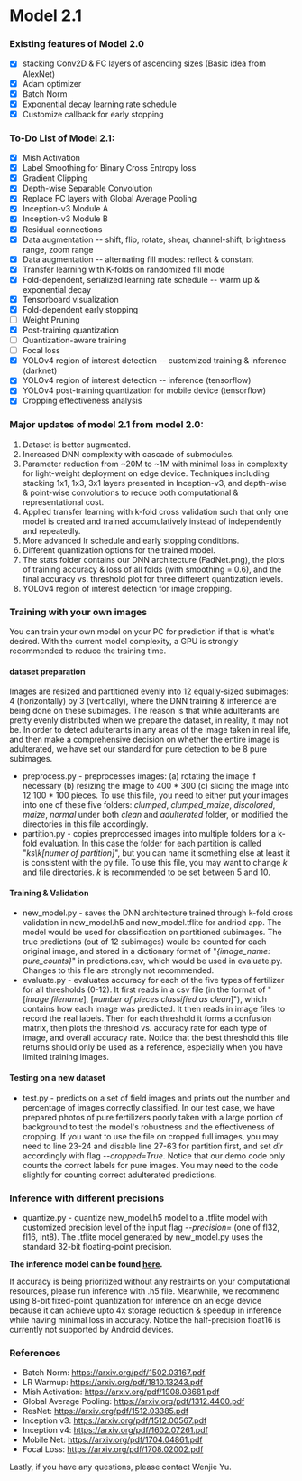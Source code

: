 # Model 2.1

### Existing features of Model 2.0
- [x] stacking Conv2D & FC layers of ascending sizes (Basic idea from AlexNet)
- [x] Adam optimizer
- [x] Batch Norm
- [x] Exponential decay learning rate schedule
- [x] Customize callback for early stopping

### To-Do List of Model 2.1:
- [x] Mish Activation
- [x] Label Smoothing for Binary Cross Entropy loss
- [x] Gradient Clipping
- [x] Depth-wise Separable Convolution
- [x] Replace FC layers with Global Average Pooling
- [x] Inception-v3 Module A
- [x] Inception-v3 Module B
- [x] Residual connections
- [x] Data augmentation -- shift, flip, rotate, shear, channel-shift, brightness range, zoom range
- [x] Data augmentation -- alternating fill modes: reflect & constant
- [x] Transfer learning with K-folds on randomized fill mode
- [x] Fold-dependent, serialized learning rate schedule -- warm up & exponential decay
- [x] Tensorboard visualization
- [x] Fold-dependent early stopping
- [ ] Weight Pruning
- [x] Post-training quantization
- [ ] Quantization-aware training
- [ ] Focal loss
- [x] YOLOv4 region of interest detection -- customized training & inference (darknet)
- [x] YOLOv4 region of interest detection -- inference (tensorflow)
- [x] YOLOv4 post-training quantization for mobile device (tensorflow)
- [x] Cropping effectiveness analysis

### Major updates of model 2.1 from model 2.0:
1. Dataset is better augmented.
2. Increased DNN complexity with cascade of submodules.
3. Parameter reduction from ~20M to ~1M with minimal loss in complexity for light-weight deployment on edge device. Techniques including stacking 1x1, 1x3, 3x1 layers presented in Inception-v3, and depth-wise & point-wise convolutions to reduce both computational & representational cost.
3. Applied transfer learning with k-fold cross validation such that only one model is created and trained accumulatively instead of independently and repeatedly.
4. More advanced lr schedule and early stopping conditions.
5. Different quantization options for the trained model.
5. The stats folder contains our DNN architecture (FadNet.png), the plots of training accuracy & loss of all folds (with smoothing = 0.6), and the final accuracy vs. threshold plot for three different quantization levels.
6. YOLOv4 region of interest detection for image cropping.

### Training with your own images
You can train your own model on your PC for prediction if that is what's desired. With the current model complexity, a GPU is strongly recommended to reduce the training time.

#### dataset preparation
Images are resized and partitioned evenly into 12 equally-sized subimages: 4 (horizontally) by 3 (vertically), where the DNN training & inference are being done on these subimages. The reason is that while adulterants are pretty evenly distributed when we prepare the dataset, in reality, it may not be. In order to detect adulterants in any areas of the image taken in real life, and then make a comprehensive decision on whether the entire image is adulterated, we have set our standard for pure detection to be 8 pure subimages.

- preprocess.py - preprocesses images: (a) rotating the image if necessary (b) resizing the image to 400 * 300 (c) slicing the image into 12 100 * 100 pieces. To use this file, you need to either put your images into one of these five folders: *clumped*, *clumped_maize*, *discolored*, *maize*, *normal* under both *clean* and *adulterated* folder, or modified the directories in this file accordingly.
- partition.py - copies preprocessed images into multiple folders for a k-fold evaluation. In this case the folder for each partition is called "*ks\k[numer of partition]*", but you can name it something else at least it is consistent with the py file. To use this file, you may want to change *k* and file directories. *k* is recommended to be set between 5 and 10.

#### Training & Validation
- new_model.py - saves the DNN architecture trained through k-fold cross validation in new_model.h5 and new_model.tflite for andriod app. The model would be used for classification on partitioned subimages. The true predictions (out of 12 subimages) would be counted for each original image, and stored in a dictionary format of "*{image_name: pure_counts}*" in predictions.csv, which would be used in evaluate.py. Changes to this file are strongly not recommended.
- evaluate.py - evaluates accuracy for each of the five types of fertilizer for all thresholds (0-12). It first reads in a csv file (in the format of "[*image filename*], [*number of pieces classified as clean*]"), which contains how each image was predicted. It then reads in image files to record the real labels. Then for each threshold it forms a confusion matrix, then plots the threshold vs. accuracy rate for each type of image, and overall accuracy rate. Notice that the best threshold this file returns should only be used as a reference, especially when you have limited training images.

#### Testing on a new dataset
- test.py - predicts on a set of field images and prints out the number and percentage of images correctly classified. In our test case, we have prepared photos of pure fertilizers poorly taken with a large portion of background to test the model's robustness and the effectiveness of cropping. If you want to use the file on cropped full images, you may need to line 23-24 and disable line 27-63 for partition first, and set *dir* accordingly with flag *--cropped=True*. Notice that our demo code only counts the correct labels for pure images. You may need to the code slightly for counting correct adulterated predictions.

### Inference with different precisions
- quantize.py - quantize new_model.h5 model to a .tflite model with customized precision level of the input flag *--precision=* (one of fl32, fl16, int8). The .tflite model generated by new_model.py uses the standard 32-bit floating-point precision.

**The inference model can be found [here](https://drive.google.com/drive/folders/1UmpKOp49h79Y2rPL2AdQm6a2ht6zzffG?usp=sharing).**

If accuracy is being prioritized without any restraints on your computational resources, please run inference with .h5 file. Meanwhile, we recommend using 8-bit fixed-point quantization for inference on an edge device because it can achieve upto 4x storage reduction & speedup in inference while having minimal loss in accuracy. Notice the half-precision float16 is currently not supported by Android devices.

### References
- Batch Norm: https://arxiv.org/pdf/1502.03167.pdf
- LR Warmup: https://arxiv.org/pdf/1810.13243.pdf
- Mish Activation: https://arxiv.org/pdf/1908.08681.pdf
- Global Average Pooling: https://arxiv.org/pdf/1312.4400.pdf
- ResNet: https://arxiv.org/pdf/1512.03385.pdf
- Inception v3: https://arxiv.org/pdf/1512.00567.pdf
- Inception v4: https://arxiv.org/pdf/1602.07261.pdf
- Mobile Net: https://arxiv.org/pdf/1704.04861.pdf
- Focal Loss: https://arxiv.org/pdf/1708.02002.pdf

Lastly, if you have any questions, please contact Wenjie Yu.
